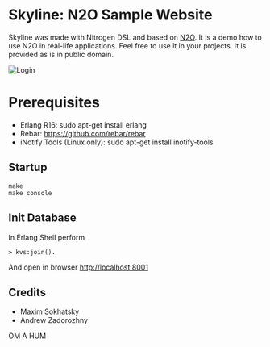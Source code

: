 Skyline: N2O Sample Website
===========================

Skyline was made with Nitrogen DSL and based on [N2O](https://github.com/5HT/n2o).
It is a demo how to use N2O in real-life applications.
Feel free to use it in your projects. It is provided as is in public domain.

![Login](http://synrc.com/images/N2O+Bootstrap.png)

Prerequisites
=============

* Erlang R16: sudo apt-get install erlang
* Rebar: https://github.com/rebar/rebar
* iNotify Tools (Linux only): sudo apt-get install inotify-tools

Startup
-------------

    make
    make console

Init Database
-------------

In Erlang Shell perform

    > kvs:join().

And open in browser [http://localhost:8001](http://localhost:8001)

Credits
-------

* Maxim Sokhatsky
* Andrew Zadorozhny

OM A HUM

